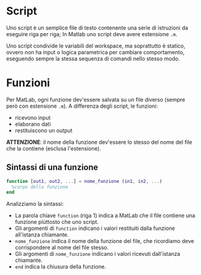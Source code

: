 # Script
Uno script è un semplice file di testo contenente una serie di istruzioni da eseguire riga per riga; In Matlab uno script deve avere estensione `.m`.

Uno script condivide le variabili del workspace, ma soprattutto è statico, ovvero non ha input o logica parametrica per cambiare comportamento, eseguendo sempre la stessa sequenza di comandi nello stesso modo.
# Funzioni
Per MatLab, ogni funzione dev'essere salvata su un file diverso (sempre però con estensione `.m`). A differenza degli script, le funzioni:
- ricevono input
- elaborano dati
- restituiscono un output

**ATTENZIONE**: il nome della funzione dev'essere lo stesso del nome del file che la contiene (esclusa l'estensione).
## Sintassi di una funzione
```matlab
function [out1, out2, ...] = nome_funzione (in1, in2, ...)
  %corpo della funzione
end
```
Analizziamo la sintassi:
- La parola chiave `function` (riga 1) indica a MatLab che il file contiene una funzione piùttosto che uno script.
- Gli argomenti di `function` indicano i valori restituiti dalla funzione all'istanza chiamante.
- `nome_funzione` indica il nome della funzione del file, che ricordiamo deve corrispondere al nome del file stesso.
- Gli argomenti di `nome_funzione` indicano i valori ricevuti dall'istanza chiamante.
- `end` indica la chiusura della funzione.

